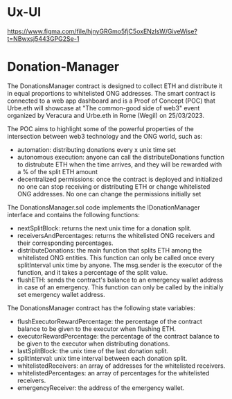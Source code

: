 # Ux-UI
https://www.figma.com/file/hjnyGRGmo5fjC5oxENzlsW/GiveWise?t=NBwxsj5443GPG2Se-1

# Donation-Manager
The DonationsManager contract is designed to collect ETH and distribute it in equal proportions to whitelisted ONG addresses. 
The smart contract is connected to a web app dashboard and is a Proof of Concept (POC) that Urbe.eth will showcase at "The common-good side of web3" event organized by Veracura and Urbe.eth in Rome (Wegil) on 25/03/2023.

The POC aims to highlight some of the powerful properties of the intersection between web3 technology and the ONG world, such as:
- automation: distributing donations every x unix time set
- autonomous execution: anyone can call the distributeDonations function to distrubute ETH when the time arrives, and they will be rewarded with a % of the split ETH amount
- decentralized permissions: once the contract is deployed and initialized no one can stop receiving or distributing ETH or change whitelisted ONG addresses. No one can change the permissions initially set

The DonationsManager.sol code implements the IDonationManager interface and contains the following functions:

- nextSplitBlock: returns the next unix time for a donation split.
- receiversAndPercentages: returns the whitelisted ONG receivers and their corresponding percentages.
- distributeDonations: the main function that splits ETH among the whitelisted ONG entities. This function can only be called once every splitInterval unix time by anyone. The msg.sender is the executor of the function, and it takes a percentage of the split value.
- flushETH: sends the contract's balance to an emergency wallet address in case of an emergency. This function can only be called by the initially set emergency wallet address.

The DonationsManager contract has the following state variables:

- flushExecutorRewardPercentage: the percentage of the contract balance to be given to the executor when flushing ETH.
- executorRewardPercentage: the percentage of the contract balance to be given to the executor when distributing donations.
- lastSplitBlock: the unix time of the last donation split.
- splitInterval: unix time interval between each donation split.
- whitelistedReceivers: an array of addresses for the whitelisted receivers.
- whitelistedPercentages: an array of percentages for the whitelisted receivers.
- emergencyReceiver: the address of the emergency wallet.
